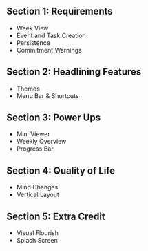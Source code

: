 ## Section 1: Requirements
- Week View
- Event and Task Creation
- Persistence
- Commitment Warnings

## Section 2: Headlining Features
- Themes
- Menu Bar & Shortcuts

## Section 3: Power Ups
- Mini Viewer
- Weekly Overview
- Progress Bar

## Section 4: Quality of Life
- Mind Changes
- Vertical Layout

## Section 5: Extra Credit
- Visual Flourish
- Splash Screen